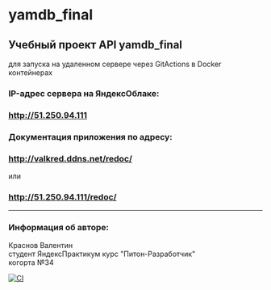# yamdb_final

## Учебный проект API yamdb_final 
для запуска на удаленном сервере
через GitActions в Docker контейнерах

### IP-адрес сервера на ЯндексОблаке:
### http://51.250.94.111

### Документация приложения по адресу:
### http://valkred.ddns.net/redoc/
или
### http://51.250.94.111/redoc/
---
### Информация об авторе:
Краснов Валентин  
студент ЯндексПрактикум курс "Питон-Разработчик"  
когорта №34

[![CI](https://github.com/KrasnovValentin/yamdb_final/actions/workflows/yamdb_workflow.yml/badge.svg)](https://github.com/KrasnovValentin/yamdb_final/actions/workflows/yamdb_workflow.yml)
